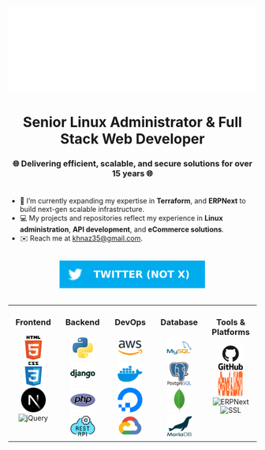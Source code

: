 <a href="mailto:khnaz35@gmail.com">
<div align="center">
    <br><br><br>
    <picture>
        <source media="(prefers-color-scheme: dark)" srcset="assets/header_dark.svg">
        <source media="(prefers-color-scheme: light)" srcset="assets/header_light.svg">
        <img alt="" src="assets/header_light.svg">
    </picture>
</div>
</a>

# <div align="center">Senior Linux Administrator & Full Stack Web Developer</div>

### <div align="center">🌐 Delivering efficient, scalable, and secure solutions for over 15 years 🌐</div><br />

-   🌱 I’m currently expanding my expertise in **Terraform**, and **ERPNext** to build next-gen scalable infrastructure.
-   💻 My projects and repositories reflect my experience in **Linux administration**, **API development**, and **eCommerce solutions**.
-   ✉️ Reach me at [khnaz35@gmail.com](mailto:khnaz35@gmail.com).

<br/>

<div align="center">
<a href="https://twitter.com/khnaz35" target="_blank">
<img src="assets/badges/twitter.svg" alt="twitter" />
</a>
</div>
<br>

<table align="center">
<tr>
<td align="center" valign="top" width="140px">

### Frontend

<picture>
	<img alt="HTML5" title="HTML5" width="50px" height="50px" src="assets/icons/html5.svg">
</picture>
<picture>
	<img alt="CSS3" title="CSS3" width="50px" height="50px" src="assets/icons/css3.svg">
</picture>
<picture>
	<img alt="JavaScript" title="JavaScript" width="50px" height="50px" src="assets/icons/nextjs.svg">
</picture>
<picture>
	<img alt="jQuery" title="jQuery" width="50px" height="50px" src="assets/icons/jquery.svg">
</picture>
</td>

<td align="center" valign="top" width="140px">

### Backend

<picture>
	<img alt="Python" title="Python" width="50px" height="50px" src="assets/icons/python.svg">
</picture>
<picture>
	<img alt="Django" title="Django" width="50px" height="50px" src="assets/icons/django.svg">
</picture>
<picture>
	<img alt="PHP" title="PHP" width="50px" height="50px" src="assets/icons/php.svg">
</picture>
<picture>
	<img alt="REST API" title="REST API" width="50px" height="50px" src="assets/icons/rest-api.svg">
</picture>
</td>

<td align="center" valign="top" width="140px">

### DevOps

<picture>
	<img alt="AWS" title="AWS" width="50px" height="50px" src="assets/icons/aws.svg">
</picture>
<picture>
	<img alt="Docker" title="Docker" width="50px" height="50px" src="assets/icons/docker.svg">
</picture>
<picture>
	<img alt="DigitalOcean" title="DigitalOcean" width="50px" height="50px" src="assets/icons/digitalocean.svg">
</picture>
<picture>
	<img alt="Terraform" title="Terraform" width="50px" height="50px" src="assets/icons/googlecloud1.svg">
</picture>
</td>

<td align="center" valign="top" width="140px">

### Database

<picture>
	<img alt="MySQL" title="MySQL" width="50px" height="50px" src="assets/icons/mysql.svg">
</picture>
<picture>
	<img alt="PostgreSQL" title="PostgreSQL" width="50px" height="50px" src="assets/icons/postgresql.svg">
</picture>
<picture>
	<img alt="MariaDB" title="MariaDB" width="50px" height="50px" src="assets/icons/mongodb.svg">
</picture>
<picture>
	<img alt="SQLite" title="SQLite" width="50px" height="50px" src="assets/icons/mariadb.svg">
</picture>
</td>

<td align="center" valign="top" width="140px">

### Tools & Platforms

<picture>
	<img alt="GitHub" title="GitHub" width="50px" height="50px" src="assets/icons/github.svg">
</picture>
<picture>
	<img alt="cPanel_WHM_orange" title="Google Cloud" width="50px" height="50px" src="assets/icons/cPanel_WHM_orange.svg">
</picture>
<picture>
	<img alt="ERPNext" title="ERPNext" width="50px" height="50px" src="assets/icons/erpnext.svg">
</picture>
<picture>
	<img alt="SSL" title="SSL" width="50px" height="50px" src="assets/icons/ssl.svg">
</picture>
</td>

</tr>
</table>

<br>

